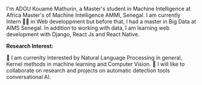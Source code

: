 

I'm ADOU Kouamé Mathurin, a Master's student in Machine Intelligence at Africa Master's of Machine Intelligence AMMI, Senegal. I am currently Intern 🙍🏽‍ in Web developpment but before that, I had a master in Big Data at AIMS Senegal. In addition to working with data, I am learning web development with Django, React Js and React Native.

**Research Interest:**

🔭 I am currenlty interested by Natural Language Processing in general, Kernel methods in machine learning and Computer Vision.
👯 I will like to collaborate on research and projects on automatic detection tools conversational AI.
<!-- 📫 You can reach me at Toadoum -->
<!-- 😄 Pronouns: he/him -->
<!-- 📝Resume -->


<!-- - 👋 Hi, I’m @AKMADOU -->
<!-- - 👀 I’m interested in ... -->
<!-- - 🌱 I’m currently learning ... -->
<!-- - 💞️ I’m looking to collaborate on ... -->
<!-- - 📫 How to reach me ... -->

<!---
AKMADOU/AKMADOU is a ✨ special ✨ repository because its `README.md` (this file) appears on your GitHub profile.
You can click the Preview link to take a look at your changes.
--->
